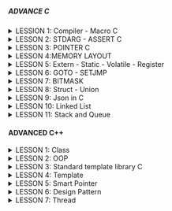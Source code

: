 ##### ADVANCE C

<details>
  <summary>LESSION 1: Compiler - Macro C</summary>

## Compiler
Compiler hay còn gọi là trình biên dịch là công việc dịch chuỗi câu lệnh được viết từ một ngôn ngữ lập trình thành chương trình tương đương dưới dạng ngôn ngữ máy tính, thường là ngôn ngữ ở cấp thấp hơn, ngôn ngữ máy.
Bao gồm các bước:
● Preprocessing: chuyển đổi các file .c .h .cpp .hpp,... thành các file .i .ii. Bước này cơ bản là chèn nội dung của các file được "#include" vào file output, thay thế nội dung đã được khai báo của các macro và xoá các dòng comment có trong chương trình.
    	gcc -E <input.c> -o <output.i>

● Compile: dịch các file .i .ii thành các file ngôn ngữ assembly .s.
	gcc <input.i> -S -o <output.s>

● Assembler: dịch file assembly .s thành mã máy .o. File mã máy bao gồm 2 thành phần chính là địa chỉ thanh ghi và giá trị tại địa chỉ đó. File mã máy có thể ở 2 dạng là mã nhị phân (bin) và mã 16 (hex).
    	gcc -c <input.s> -o <output.o>

● Linker: liên kết các file mã máy .o lại để tạo thành một file có thể xuất được .exe. Những file .exe là những file được nạp cho máy tính để máy tính có thể xử lý.
    	gcc <input1.o> <input2.o>... -o <output.s>

## Macro
  
    - Định nghĩa Macro bằng lệnh chỉ thị #define kèm theo với một tên hoặc một hàm bất kỳ
        VD: #define var 100 
    - Trong quá trình tiền xủ lý(preprocessors), nếu xuất hiện một macro var thì bộ preprocessors sẽ thay thế các macro đó bằng 100
    - Macro có thể chứa hàm số, các tham số ở trong macro có thể là bất kì kiểu dữ liệu nào
    Các loại Macro:
    ● #include: khi preprocessing, editor sẽ chèn nội dung của một file vào chương trình. Macro này giúp chia nhỏ chương trình chính thành những file nhỏ hơn để dễ dàng quản lý
    ● #define: định nghĩa một chuỗi code bằng một chuỗi code khác giúp code được gọn, debug dễ. Khi preprocessing, những chuỗi được #define sẽ được thay thế bằng định nghĩa của chúng
    ● #undef: xoá định nghĩa trước đó của chuỗi
    ● #ifdef, #ifndef: check xem chuỗi đó đã được định nghĩa chưa, nếu có (#ifdef) hoặc không (#ifndef) thì sẽ biên dịch chương trình sau macro cho tới #endif
    ● #if, #elif, #else: nếu điều kiện #if đúng thì sẽ biên dịch chương trình sau đó, nếu sai thì bỏ qua và xét tới các #elif, nếu tất cả sai thì biên dịch chương trình sau #else cho tới khi gặp #endif
  
</details>

<details>
  <summary>LESSON 2: STDARG - ASSERT C</summary>
  
    - Thư viện stdarg được sử dụng làm việc với các input parameter không xác định. VD: printf, scanf.
        Các tham số:
          1. va_list:là một kiểu dữ liệu để đại diện cho danh sách các đối số biến đổi
          2. va_start: Bắt đầu một danh sách đối số biến đổi. Nó cần được gọi trước khi truy cập các đối số biến đổi đầu tiên
          3. va_arg: Truy cập một đối số trong danh sách. Hàm này nhận một đối số của kiểu được xác định bởi tham số thứ
          4. va_end: Kết thúc việc sử dụng danh sách đối số biến đổi. Nó cần được gọi trước khi kết thúc hàm
    - Thư viện assert 
          1. Cung cấp macro assert.
          2. Macro này được sử dụng để kiểm tra một điều kiện.
          3. Nếu điều kiện đúng (true), không có gì xảy ra và chương trình tiếp tục thực thi.
          4. Nếu điều kiện sai (false), chương trình dừng lại và thông báo một thông điệp lỗi.
          5. Dùng trong debug, dùng #define NDEBUG để tắt debug
 </details>  
 
<details>
  <summary>LESSON 3: POINTER C</summary>

    - Mỗi một biến sẽ có một địa chỉ khác nhau
    - Con trỏ là một biến được khai báo dùng để trỏ tới địa chỉ khác, được khai báo: datatype *ptr. VD: int *p
    - Khi khai báo p = &a thì p sẽ trỏ tới và lưu địa chỉ của biến a. Dùng deference(*) để lấy giá trị mà con trỏ trỏ tới
    
    ● Con trỏ hàm:
        Là 1 con trỏ trỏ tới 1 hàm, là 1 biến lưu trữ địa chỉ của hàm, gọi hàm thông qua con trỏ
        Ứng dụng trong những tình huống cần truyền các hàm như tham số cho một hàm khác. VD:
                      #include <stdio.h>
                      
                       int a = 15;
                       int b = 2;

                      int multiply(){
                      return a * b; 
                      }

                      void print(int (*funcptr)())
                      {
                          printf( "The value of the product is: " ,funcptr() );
                      }

                      int main()
                      {
                          print(multiply);
                          return 0;
                      }
               
    ● #Pointer to Constant:
        Con trỏ hằng: là 1 con trỏ không thể thay đổi giá trị tại địa chỉ mà nó trỏ đến,có thể thay đổi địa chỉ con trỏ trỏ tới
            const <kiểu dữ liệu> * < tên con trỏ>

    ● #Constant to Pointer
        Hằng con trỏ: Giống mảng 1 chiều, địa chỉ mà con trỏ trỏ tới không thể thay đổi, giá trị có thể thay đổi được
            <kiểu dữ liệu> * const <tên con trỏ>

    ● #Pointer to Pointer
        Là con trỏ trỏ tới 1 con trỏ khác, sử dụng để lưu địa chỉ của con trỏ

    ● #Null Pointer
        Là một con trỏ không trỏ đến bất kỳ đối tượng hoặc vùng nhớ cụ thể nào,kiểm tra xem một con trỏ đã được khởi tạo và có trỏ đến một vùng nhớ hợp lệ chưa
		    Nên khởi tạo con trỏ là null nếu nó chưa trỏ đến một địa chỉ cụ thể nào

 </details> 


 <details>
   <summary>LESSON 4:MEMORY LAYOUT</summary>
   
      Memory layout gồm 5 phần chính: Text Segment, Initialized Data Segment, Uninitialized Data Segment, Heap và Stack	
      

      ● Text Segment
        Sau khi compile chương trình thì sẽ có những file nhị phân (những file mà được dùng để execute chương trình khi đổ vào RAM), những file nhị phân (.o) này chứa những cái instructions. Và những cái instructions này sẽ stored ở Text Segment of the memory
	Text segment chỉ có thể ở chế độ read
      
      ● Initialized Data
        Initialized Data (Data Segment - Dữ liệu đã được khởi tạo chứa:
		        Biến toàn cục được khởi tạo với giá # 0
		        Biến static được khởi tao với giá trị # 0
		        Có quyền đọc và ghi

      ● Uninitialized Data
        Uninitialized Data(BSS - Dữ liệu Chưa Khởi Tạo) chứa:
            Biến toàn cục khởi tọa với giá trị bằng 0 hoặc không gán giá trị
				    Chứa biến static được gán với giá trị khởi tạo là 0
    				Có quyền đọc, ghi
        
      ● Heap
      Dùng cho bộ nhớ để cấp phát động( trong thời gian chạy chương trình).
      Có thể điều khiển quá trình cấp phát hoặc giải phóng bộ nhớ bằng các câu lệnh như malloc, calloc, relloc. free, delete,...
      Khi dùng xong thì phải free nếu không sẽ bị leak memory
      
        Malloc: Cấp phát bộ nhớ có kích thước nhất định, giá trị trong bộ nhớ là ngẫu nhiên, giá trị rác
	Calloc: Cấp phát 1 mảng n phần tử, mỗi phần tử có kích thước nhất định và khởi tạo tất cả phần tử về 0
	Realloc: Thay đổi kích thước của bộ nhớ đã được cấp phát trước đó

      ● Stack
        Khác với Heap thì Stack là một vùng nhớ được cấp phát tự động
        Chứa các biến cục bộ, tham số truyền vào
	Có quyền đọc,ghi 
        Mỗi khi các function được gọi thì nó sẽ được push vào vùng stack
    	Sau khi ra khỏi hàm sẽ thu hồi vùng nhớ

</details> 
     
<details>
  <summary>LESSON 5: Extern - Static - Volatile - Register</summary>

  ## Extern
      Là tham chiếu của 1 biến, hàm đã được định nghĩa ở file khác, phải là toàn cục

  ## Static
      ● Static với biến cục bộ:
	  Chỉ có giá trị trong hàm nhưng khi ra khỏi hàm không bị mất đi	
      
    
     ● Static với biến toàn cục:
	  Được khai báo ở bên ngoài tất cả các hàm, có thể truy cập từ bất kỳ hàm nào trong file
	  File khác không thể sử dụng biến này để tránh xung đột

  ## Volatile
      Thông báo cho compiler không được tối ưu hóa biến này

			Cho biết cho trình biên dịch rằng nó có thể thay đổi bất kỳ lúc 
   
				volatile int count;

					void ISR() {
					count++;
					}

					int main() {
					while (1) {
					// do something
					}
					return 0;
					}

					Trong ví dụ này, chúng ta khai báo biến "count" là volatile để cho biết rằng nó có thể được thay đổi bởi một ISR
					Nếu không có từ khóa volatile, trình biên dịch có thể tối ưu mã và giả định rằng "count" sẽ không bao giờ thay đổi,
					dẫn đến hành vi không mong muốn
  ## Register
        Là biến yêu cầu lưu nó vào thanh ghi trong PC, giúp tăng tốc độ thực thi chương trình
        ALU (2)  <=> Register (3) ->  <- (1)  Ram
					
	 Khi thêm từ khóa register để khai báo biến, thì tức là ta đã yêu cầu trình biên dịch ưu tiên đặc biệt dành luôn vùng register để chứa biến đó. 
	 Và hiển nhiên khi thực hiện tính toán trên biến đó thì giảm được bước 1 và 3, 
	 Giảm bớt thủ tục thì hiệu năng nó tăng lên
      
</details> 

<details>
	<summary>LESSON 6: GOTO - SETJMP </summary>
	
		*Goto* là một từ khóa trong ngôn ngữ lập trình C cho phép người dùng nhảy đến một label đã được đặt trước đó trong cùng một. Không được khuyến khích dùng vì nó làm cho chương trình trở nên khó đọc và bảo 			trì. >- Ví dụ về từ khóa *go to*
                        #include <stdio.h>
                        void delay(double second)
                        {
                            double start = 0;
                            while (start < second * 6000000)
                            {
                                start++;
                            }
                        }
                        // Khai báo các trạng thái đèn giao thông
                        typedef enum //1 thời điểm chỉ có 1 đèn để 
                        {
                            RED,
                            YELLOW,
                            GREEN
                        } TrafficLightState;
                        int main() {
                            // Ban đầu, đèn giao thông ở trạng thái đỏ
                            TrafficLightState state = RED;
                        
                            // Vòng lặp vô hạn để mô phỏng đèn giao thông
                            while (1) {
                                switch (state) {
                                    case RED:
                                        printf("RED Light\n");
                                        delay(50);  // Giữ trạng thái đèn đỏ trong x giây
                                        
                                        // Chuyển đến trạng thái đèn xanh
                                        state = GREEN;
                                        goto skip_sleep;  // Nhảy qua sleep() khi chuyển trạng thái
                                    case YELLOW:
                                        printf("YELLOW Light\n");
                                        delay(20);  // Giữ trạng thái đèn vàng trong y giây
                                        
                                        // Chuyển đến trạng thái đèn đỏ
                                        state = RED;
                                        goto skip_sleep;  // Nhảy qua sleep() khi chuyển trạng thái
                                    case GREEN:
                                        printf("GREEN Light\n");
                                        delay(100);  // Giữ trạng thái đèn xanh trong z giây
                                        
                                        // Chuyển đến trạng thái đèn vàng
                                        state = YELLOW;
                                        goto skip_sleep;  // Nhảy qua sleep() khi chuyển trạng thái
                                }
                                // Nhãn để nhảy qua sleep() khi chuyển trạng thái
                                skip_sleep:;
                            }
                            return 0;
                        }
Trong ví dụ trên trạng thái đèn đỏ đầu tiên, khi chờ khoảng 50s thì trạng thái đèn xanh, nó sẽ thoát ra khỏi switch và bắt đầu switch case khác vì nó đã dùng label skip_Spleep (cái này được đặt ngoài hàm nên nôn na sẽ thoát khỏi hàm, lần lượt chuyển sang đèn khác thứ tự là ĐỎ - XANH - VÀNG Setjmp.h là một thư viện trong ngôn ngữ lập trình C cung cấp 2 hàm là setjmp và longjmp dùng để xử lí ngoại lệ trong( nó không tiêu biểu để xử lí ngoại lệ trong ngôn ngữ này)

		Ví dụ về Setjmp.h
                   #include <stdio.h>
                   #include <setjmp.h>
                   
                   jmp_buf buf;
                   int exception_code;
                   
                   #define TRY if ((exception_code = setjmp(buf)) == 0) 
                   #define CATCH(x) else if (exception_code == (x)) 
                   #define THROW(x) longjmp(buf, (x))
                   
                   
                   double divide(int a, int b) {
                       if (b == 0) {
                           THROW(1); // Mã lỗi 1 cho lỗi chia cho 0
                       }
                       return (double)a / b;
                   }
                   
                   int main() {
                       int a = 10;
                       int b = 0;
                       double result = 0.0;
                   
                       TRY {
                           result = divide(a, b);
                           printf("Result: %f\n", result);
                       } CATCH(1) {
                           printf("Error: Divide by 0!\n");
                       }
                   
                   
                       // Các xử lý khác của chương trình
                       return 0;
                   }
</details> 


<details>
	<summary>LESSON 7: BITMASK </summary>
	
 
 		Được sử dụng để tối ưu hóa bộ nhớ

      ● NOT biswise (~): Khi thực hiện phép toán này thì kết quả của nó là đão của nó. Ví dụ: 1 not bitwise được kết quả là 0
      ● AND biswise (&): Kết quả là 1 nếu 2 bit đều là 1, còn lại là 0.
		    Có 1 phép toán hay. Ví dụ nếu ta muốn coi 1 số là chẵn lẽ thì mình có thể dùng %2 nhưng ngoài ra mình cũng có thể sử dụng bitwise AND(&). Mình chỉ cần & số đó với 1(&1).
		    Nếu kết quả là 1 thì số đó là số lẻ, còn kết quả là 0 thì số đó là số chẵn
		    Giải thích: tại vì số lẻ là số có bit bên trái ngoài cùng là 1, còn số chẵn thì là số 0. Khi &1 thì tất cả 7 bit trong đều về 0, còn trạng thái của bit cuối &1 thôi. Nên nếu 1&1 sẽ ra 1=>số chẵn, 		                ngược lại số lẻ.
      ● OR biswise (|): 0 OR 0 là 0, còn lại là 1.
      ● XOR bitwise (^): giống nhau thì bằng 0, khác nhau = 1.
      ● Shift Left và Shif Right bitwise: << (dịch trái) , >> (dịch phải).
					 Thường ta sẽ bù bit 0 nhưng khi dịch phải có 1 lưu ý đó là: phải chú ý đến bit cao nhất(bit dấu).
					 Bit dấu: nếu bit max là 1 thì đó là số âm nên khi dịch phải mình bù vào số 1.
					 Còn nếu là số dương (bit dấu = 0) thì khi dịch phải truyền vào số 0.
					      

</details> 

<details>	
	<summary>LESSON 8: Struct - Union </summary>
	
   ## Struct
   	Là kiểu dữ kiệu tự tạo do người dùng tự định nghĩa, kích thước là tổng byte của các kiểu DL
    	Struct Alignment là cách sắp xếp và truy cập dữ liệu trong bộ nhớ, căn chỉnh theo phần tử có kích thước lớn nhất
     	khi tạo một struct sẽ dẫn đến việc sẽ cần phải chèn một số vùng nhớ trống giữa các member để đảm bảo rằng mỗi phần tử được đặt tại địa chỉ phù hợp với kích thước,việc chèn thêm các vùng nhớ trống này được gọi là 	padding
      	VD: 
             struct{struct example_struct
		{
		  uint8_t  member1;
		  uint32_t member2;
		} ExampleStruct_t;
		
		int main(void) 
		{
		  printf("Size of example struct: %lu bytes\n", sizeof(ExampleStruct_t));
		  
		  return 0;
		}

    	Theo lý thuyết thì size của một biến thuộc kiểu struct trên phải bằng tổng của các member của nó, tức là 4 + 1 = 5 bytes. Nhưng khi chạy thử chương trình, kích thước của struct là 8 bytes
     	Khi tạo một struct sẽ dẫn đến việc sẽ cần phải chèn một số vùng nhớ trống giữa các member để đảm bảo việc dữ liệu trong struct được natually aligned. Việc chèn thêm các vùng nhớ trống này được gọi là padding

  ## Union
  	Là kiểu dữ liệu tự tạo do người dùng tự định nghĩa, dùng chung vùng nhớ có kích thước với thành phần lớn nhất
	kích thước của union sẽ được căn chỉnh theo phần tử có kích thước lớn nhất
      
 ## Dùng kết hợp Union && Struct
 	● Dùng để chia nhỏ dữ liệu ra để dễ xử lý hơn
  		typedef union
		      {
		          struct 
		          {
		              uint8_t ID[2];
		              uint8_t data[4];
		              uint8_t PRB[2];     //  Struct data này có chiều dài là 8 byte
		          }data;
		          uint8_t frame[8];       // biến này chiếm 1 byte
		      } DT_frame;                 => Union này lấy 8 byte cùng nhớ
	 	 
   	
</details>


<details>
	<summary>LESSON 9: Json in C </summary>
 ● JSON được thiết kế để dễ đọc và dễ viết cho con người, cũng như dễ dàng để phân tích và tạo ra cho máy tính. Nó sử dụng một cú pháp nhẹ dựa trên cặp key - value, tương tự như các đối tượng và mảng 	trong javascript. Mỗi đối tượng JSON bao gồm một 		  tập hợp các cặp "key" và "value", trong khi mỗi mảng JSON là một tập hợp các giá trị.
 ● Định dạng: luôn bắt đầu bằng dấu "........." Một object luôn nằm trong dấu {........} "<key (luôn là kiểu String)>" : " value "
			VD:
		              char *json = "
		              {
		                "name" : "Nguyen",
		                "age" : 23,
		                "City" : "BinnDinh",
		                "Job"  : "Embedded"
		                "SLR"  : [20, 30, 50]
		              } "
			
		● Các kiểu của JSON typedef enum { JS_NULL, JS_Boolean, JS_Number, JS_String, JS_Array, JS_Ọpect } JS_type;
</details>

<details>
	<summary>LESSON 10: Linked List </summary>
	
		Việc xóa hay chèn phần tử vào vị trí bất kỳ rất phức tạp khi chúng ta phải, giả sử muốn xóa 1 phần tử bất kỳ 
		Cho giá trị đó là null xong sẽ tăng giá trị hiện tại lên, giá trị phần tử cuối cùng reallocate để chuỗi còn (n-1) phần tử
		Nếu như mảng có 1000, 10000 100000 phần tử khi muốn xóa ở vị trí bất kỳ phải dịch chuyển 999,9999,99999 vòng lặp
		Cho nên Linked List đã ra đời để giải quyết vấn đề đó
	
● Linked List là một cấu trúc dữ liệu trong lập trình máy tính dùng để tổ chức và lưu trữ dữ liệu. Một linked list bao gồm một chuỗi các nút (node), mỗi nút chứa một giá trị dữ liệu hoặc một con trỏ(pointer) tới nút tiếp theo trong chuỗi. Node cuối thì con trỏ NULL
 
	  Muốn thêm một node vào cuối một mảng thì mình tạo ra một note trước, giá trị của con trỏ là null, sau đó mình lưu địa chỉ của nó vào pointer của note trước nó

   	  Ví dụ: thêm node vào vị trí thứ 2 của mảng: ta chỉ cần thay đổi pointer của nút cần thêm vào là dịa chỉ của phần từ tiếp theo , và thay đổi pointer của nút trước đó thành địa chỉ của nút mình muốn thêm vào

      	  Muốn xóa một phần tử tại vị trí bất kì ta chỉ cần gì note của phần tử đó vào node của phần tử đứng trước đó (tương đương với ghi địa chỉ của phần tử tiếp theo vào vị trí của phần tử đứng trước đó vì note của phần tử đó lưu địa chỉ của phần tử đứng sau)
 	
</details>

<details>
	<summary>LESSON 11: Stack and Queue </summary>

## Stack
 	● Là một cấu trúc dữ liệu được xếp theo nguyên tắc LIFO (Last in Firt out), nghĩa là phần từ đầu tiên được đưa vào thì sẽ được lấy ra sau cùng và phần tử được đưa vào cuối cùng sẽ được lấy ra đầu tiên
  	● Thao tác trên Stack: - Push - Pop - Top
   		PUSH : Đưa phần tử vào
		POP : Lấy phần tử trên cùng ra
		TOP : Lấy giá trị trên cùng

  		VD:
                          typedef struct Stack {      // Khởi tạo struct chứa các kiểu dữ liệu của stack
                              int* items;
                              int size;
                              int top;
                          } Stack;
                          
                          void initialize( Stack *stack, int size) {                // khởi tạo stack và size của nó
                              stack->items = (int*) malloc(sizeof(int) * size);     // cấp phát ô nhớ cho mảng stack có size ổ nhớ của phân từ và mỗi ô nhớ của phần tử đó kích thước kiểu int
                                                                                      // Vd size = 5 thì mảng stack đó có 5 phần tử và mỗi phần tử có kích thước 4byte kiểu int. size của mảng sẽ là 20 byte
                                                                                      // kích thước mảng= kích thước của mỗi phần tử X số lượng phần tử    
                              stack->size = size;  
                              stack->top = -1;
                          }
                          
                          int is_empty( Stack stack) {
                              return stack.top == -1;
                          }
                          
                          int is_full( Stack stack) {
                              return stack.top == stack.size - 1;          // Kiểm tra vị trí hiện tại có bằng với size đó ko. VD: stach.top = 4, stack.size-1 = 5 - 1 2 cái bằng nhau thì trả về 1.
                          }
                          
                          void push( Stack *stack, int value) {
                              if (!is_full(*stack)) {                      // kiểm tra xem stack đó đã max phần tử hay chưa
                                  stack->items[++stack->top] = value;
                              } else {
                                  printf("Stack overflow\n");
                              }
                          }
                          
                          int pop( Stack *stack) {
                              if (!is_empty(*stack)) {
                                  return stack->items[stack->top--];       // trả về giá trị item và top - 1 VD: top = 3,   stack->top-- = 3-1 = 2,  return imtems[2].
                              } else {
                                  printf("Stack underflow\n");
                                  return -1;
                              }
                          }
                          
                          int top( Stack stack) {
                              if (!is_empty(stack)) {
                                  return stack.items[stack.top];
                              } else {
                                  printf("Stack is empty\n");
                                  return -1;
                              }
                          }
                          
                          int main() {
                              Stack stack1;
                              initialize(&stack1, 5);
                          
                          
                              push(&stack1, 10);
                              push(&stack1, 20);
                              push(&stack1, 30);
                              push(&stack1, 40);
                              push(&stack1, 50);
                              push(&stack1, 60);
                          
                              printf("Top element: %d\n", top(stack1));
                          
                              printf("Pop element: %d\n", pop(&stack1));
                              printf("Pop element: %d\n", pop(&stack1));
                          
                              printf("Top element: %d\n", top(stack1));
                          
                              return 0;
                          }

## Queue
	● Một cấu trúc dữ liệu được xếp theo nguyên tắc FIFO (Fast in Firt out), nghĩa là phần từ đầu tiên được thêm vào sẽ được lấy ra đầu tiên.
 	● "enqueue” (thêm phần tử vào cuối hàng đợi) ( nếu đã full mà enqueue nữa thì sẽ bị Stack overflow )
  	● “dequeue” (lấy phần tử từ đầu hàng đợi). ( nếu ko có phần tử nào trong mảng đó thì khi dequeue thì sẽ báo lỗi )
   	● “front” để lấy giá trị của phần tử đứng đầu hàng đợi.
    
    		VD:

                          typedef struct Queue {
                              int* items;
                              int size;
                              int front, rear;
                          } Queue;
                          
                          void initialize(Queue *queue, int size) 
                          {
                              queue->items = (int*) malloc(sizeof(int)* size);    // cấp phát ô nhớ cho mảng queue có size ổ nhớ của phân từ và mỗi ô nhớ của phần tử đó kích thước kiểu int
                                                                                      // Vd size = 5 thì mảng queue đó có 5 phần tử và mỗi phần tử có kích thước 4byte kiểu int. size của mảng sẽ là 20 byte
                                                                                      // kích thước mảng= kích thước của mỗi phần tử X số lượng phần tử 
                              queue->front = -1;                                  // khởi tạo phần từ
                              queue->rear = -1;                                   // khởi tạo phần từ
                              queue->size = size;                                 // khởi tạo kích thước
                          }
                          
                          int is_empty(Queue queue) {
                              return queue.front == -1;
                          }
                          
                          int is_full(Queue queue) {
                              return (queue.rear + 1) % queue.size == queue.front;           // (4 + 1) % 5 = 0 => đủ bộ nhớ
                          }
                          
                          void enqueue(Queue *queue, int value) {                            // Thêm phần tử vào
                              if (!is_full(*queue)) {                                        // kiểm tra có bị full hay ko
                                  if (is_empty(*queue)) {                                    // kiểm tra có bị rỗng hay ko
                                      queue->front = queue->rear = 0;                            // nếu rỗng thì gán front và rear = 0 để chỉ tới ô thứ tự đầu tiên trong mảng
                                  } else {
                                      queue->rear = (queue->rear + 1) % queue->size;             // nếu không rỗng thì gán vào rear để chỉ tới ô thứ tự rear trong mảng. VD: (0 + 1) % 5 = 0.1 dư 1 => rear = 1
                                  }                                                                                                                                          (1 + 1) % 5 = 0.2 dư 2 => rear = 2
                                  queue->items[queue->rear] = value;                         // gán giá trị vào ô thứ tự rear đó. VD: rear =0 thì items[0] = 4.
                              } else {                                                                                                            items[1] = 5.
                                  printf("Queue overflow\n");
                              }
                          }
                          
                          int dequeue(Queue *queue) {
                              if (!is_empty(*queue)) {
                                  int dequeued_value = queue->items[queue->front];
                                  if (queue->front == queue->rear) {
                                      queue->front = queue->rear = -1;
                                  } else {
                                      queue->front = (queue->front + 1) % queue->size;
                                  }
                                  return dequeued_value;
                              } else {
                                  printf("Queue underflow\n");
                                  return -1;
                              }
                          }
                          
                          int front(Queue queue) {
                              if (!is_empty(queue)) {
                                  return queue.items[queue.front];
                              } else {
                                  printf("Queue is empty\n");
                                  return -1;
                              }
                          }
                          
                          int main() {
                              Queue queue;
                              initialize(&queue, 3);
                          
                              enqueue(&queue, 10);
                              enqueue(&queue, 20);
                              enqueue(&queue, 30);}
	 
</details>


#### ADVANCED C++     
 <details>  
	<summary>LESSON 1: Class </summary>

 # Class

 		● Class là 1 lớp hoặc là một cấu trúc dữ liệu tự định nghĩa có thể chứa dữ liệu và các hàm thành viên liên quan.
   		● Các phạm vi truy cập: public, protected, private.
     		● Có các: thuộc tính (property), method, phương thức khởi tạo (constructor), hàm hủy (destructor).
       		● Constructor là một method sẽ được tự động gọi khi khởi tạo object,Constructor sẽ có tên trùng với tên của class.
	 	● Destructor là một method sẽ được tự động gọi khi object được giải phóng (ở trong phân vùng stack).
   		● Khi obj được khởi tạo, constructor sẽ được gọi, hiển thị "Constructor called".
     		● Khi chương trình kết thúc hoặc obj ra khỏi phạm vi, destructor sẽ tự động được gọi, hiển thị "Destructor called".
	 
       	Static trong class:
		Nếu như một property được khai báo với từ khóa static thì các object trong class sẽ dùng chung địa chỉ với property này
  
	Static sử dụng trong class: 
 		Là biến dùng chung, một property trong class được khai báo với từ khóa static, thì tất cả các object sẽ dùng chung địa chỉ của property này.
		Khi một method trong class được khai báo với từ khóa static: Method này độc lập với bất kỳ đối tượng nào của lớp. Method này có thể được gọi ngay cả khi không có đối tượng nào của class tồn tại. Method này có thể được truy cập bằng cách sử dụng tên 
                class thông qua toán tử :: . Method này có thể truy cập các static property và các static method bên trong hoặc bên ngoài class. Method có phạm vi bên trong class và không thể truy cập con trỏ đối tượng hiện tại.
 </details>

<details>
	<summary>LESSON 2: OOP </summary>

 ## Encapsulation
 	Encapsulation (tính đóng gói), các property sẽ bị ẩn đi bằng cách khai báo nó ở phân vùng private, không thể truy cập trực tiếp với các property này
	Để truy cập được vào các property này thì phải thông qua các method như getter hoặc setter ở phân vùng public
		class Student
               {
                   private:
                       string Name;
                       double GPA;
                       int StudentID;
                   public:
                   Student(string name);
               
                   string getName()
                   {
                       return Name;
                   }
               
                   void setGPA(double gpa)
                   {
                       GPA = gpa;
                   }
                   double getGPA()
                   {
                       return GPA;
                   }
               
                   int getID()
                   {
                       return StudentID;
                   }               
               };

## Inheritance
	Tính kế thừa, class con sẽ được kế thừa các property và method của class cha, dùng toán tử : và có tính tái sử dụng
 	Có 3 kiểu kế thừa ( private, protected, public)
  		class Person
            {
            protected:
              string Name;
              int Age;
              string Home_Address;
            
            public:
              string getName()
              {
                return Name;
              }
              void setName(string name)
              {
                Name = name;
              }
            
              int getAge()
              {
                return Age;
              }
              void setAge(int age)
              {
                Age = age;
              }
            
              string getAddress()
              {
                return Home_Address;
              }
              void setAddress(string address)
              {
                Home_Address = address;
              }
            
              void displayInfo()
              {
                cout << "Name: " << Name << endl;
                cout << "Age: " << Age << endl;
                cout << "Address: " << Home_Address << endl;
              }};
            
            class Student : public Person
            {
            private:
              string School_Name;
              double GPA;
              int StudentID;
            
            public:
              Student()
              {
                static int id = 1000;
                StudentID = id;
                id++;
              }
            
              string getSchoolName()
              {
                return School_Name;
              }
              void setSchoolName(string school_name)
              {
                School_Name = school_name;
              }
            
              double getGPA()
              {
                return GPA;
              }
              void setGPA(double gpa)
              {
                GPA = gpa;
              }
            
              int getID()
              {
                return StudentID;
              }
            
              void displayInfo() // overriding
              {
                cout << "Name: " << Name << endl;
                cout << "Age: " << Age << endl;
                cout << "Address: " << Home_Address << endl;
                cout << "School name: " << School_Name << endl;
                cout << "GPA: " << GPA << endl;
              }
            };

## Polymorphism
	Tính đa hình có 2 loại là Đa hình tĩnh(Compiler): function overloading và operator overloading và Đa hình động(runtime) : function overriding 
 	● Đa hình tĩnh
  		Đa hình tĩnh không thực hiện được tính đa hình thông qua kế thừa,một hàm có thể có nhiều định nghĩa với cùng tên, nhưng có khác biệt về số lượng hoặc kiểu tham số. Trình biên dịch sẽ chọn đúng hàm dựa 		trên cách bạn gọi hàm đó 
			`			void display(int a) {
							cout << "Integer: " << a << endl;
						}

						void display(double b) {
							cout << "Double: " << b << endl;
						}

						void display(int a, int b) {
							cout << "Sum: " << a + b << endl;
						}

						int main() {
							display(5);        // Gọi hàm display(int)
							display(3.14);     // Gọi hàm display(double)
							display(3, 7);     // Gọi hàm display(int, int)
	● Đa hình động:
 		Thực hiện đa hình thông qua kế thừa (overriding, ví dụ: có 1 class con kế thừa từ class cha, class cha có 1 hàm sum rồi, class con cũng có thể định nghĩa lại 1 hàm sum khác 1 lần nữa) => Tính đa hình chủ 		yếu dùng cho các method, tính kế thừa dùng cho các class
   		Khi các lớp con kế thừa lại từ lớp cha, các phương thức lớp con trùng tên với các phương thức lớp cha
     		Từ khóa virtual là từ khóa giúp cho lớp con ghi đề được lên lớp cha khi kế thừa
       		VD:
		   class Person
		   {
		   protected:
		     string Name;
		     int Age;
		     string Home_Address;
		   
		   public:
		     virtual string test()
		     {
		       return "Hello person";
		     }
		   
		     void displayInfo()
		     {
		       cout << test() << endl;
		     }  
		   };
		   
		   class Student : public Person
		   {
		   private:
		     string School_Name;
		     double GPA;
		     int StudentID;
		   
		   public:
		     string test()
		     {
		       return "Hello student";
		     }
		   };
     
## Abstract
	Abstract (tính trừ tượng) là việc ẩn đi các chi tiết cụ thể của một đối tượng và chỉ hiển thị những gì cần thiết để sử dụng đối tượng đó
        VD:

       {
          private:
              double a;
              double b;
              double c;
              double x1;
              double x2;
              double delta;
              void tinhNghiem()    // ẩn đi hàm tính ko cho người dùng thấy
              {
                  delta = b*b - 4*a*c;
                  if (delta < 0)
                  {
                      delta = -1;
                  }
                  else if (delta == 0)
                  {
                      x1 = x2 = -b/ (2*a);
                  }
                  else if (delta > 0)
                  {
                      x1 = (-b + sqrt(delta))/(2*a);
                      x2 = (-b - sqrt(delta))/(2*a);
                  }
              }
              
          public:
      
              void enterNumber(double num_a, double num_b, double num_c);
              void printResult();
      
      };
      
      void GiaiPhuongTrinh::enterNumber(double num_a, double num_b, double num_c)
      {
          a = num_a;
          b = num_b;
          c = num_c;
      }
      
      void GiaiPhuongTrinh::printResult()
      {
          tinhNghiem();
          if (delta == -1)
          {
              cout << "PT vo nghiem" << endl;
          }
          else if (delta == 0)
          {
              cout << "PT co nghiem chung: " << x1 << endl;
          }
          else if (delta > 0)
          {
              cout << "PT co 2 nghiem: \n";
              cout << "x1: " << x1 << endl;
              cout << "x2: " << x2 << endl;
          }
          
          
      }
      
      
      int main()
      {
        GiaiPhuongTrinh phuongtrinh1;
        phuongtrinh1.enterNumber(1,5,4);
        phuongtrinh1.printResult();
      
        return 0;
      }

</details>
    
<details>  
	<summary>LESSON 3: Standard template library C </summary>     
 	 STL - Standard Template Library là một thư viện trong ngôn ngữ lập trình C++ cung cấp một số tập hợp các template classes và function để thực hiện các cấu trúc dữ liệu và một số thuật toán phổ biến. Một 		 số thành phần chính của STL:
		Container
		Iterator
		Algorithms
		Funtors
		Container là một cấu trúc dữ liệu chứa nhiều phần tử theo một cách cụ thể . Một số container tiêu biểu:
		
		Vector
		Map
		List
		Array
		Vector là một trong những container quan trọng nhất của C++. Nó cấp một mảng động với khả năng thay đổi kích thước một cách linh hoạt.	
## Iterator: 
	Trong C++, iterator là một khái niệm giúp truy cập các phần tử của một container,
	Một cách tuần tự mà không cần phải biết cấu trúc nội bộ của container. Nó đóng vai trò như một con trỏ, nhưng mạnh mẽ và an toàn hơn.
	Iterator giúp dễ dàng duyệt qua và thao tác với các phần tử trong container một cách linh hoạt bằng cách dùng các method như begin(), end() và các phép toán tử để duyệt qua
 </details>

 <details>   
	<summary>LESSON 4: Template </summary>
		Có 2 loại template là template function và template class, được sử dụng khi chúng ta có nhiều function, class giống nhau nhưng khác kiểu dữ liệu, tính đa hình theo kiểu compiler
		template <typename T>
			T myFunction(T a, T b) {
				return a + b;
			}
			int result1 = myFunction(5, 10);       // Tự động suy luận T là int
			double result2 = myFunction(3.14, 2.71);  // Tự động suy luận T là double
 </details> 

 <details>
       <summary>LESSON 5: Smart Pointer </summary>
       		Là một cơ chế quản lý bộ nhớ tự động, Tự động giải phóng tài nguyên khi không còn sử dụng
		Sử dụng đặc tính destructor trong class để tự động giải phóng khi không xài nữa
	 
		Có 3 loại: unique pointer, shared pointer, weak pointer
		● unique pointer: 
			1 con trỏ chỉ đc trỏ tới 1 đối tượng. VD: 
							unique_ptr<int> p1(new int(100));
							unique_ptr<int> p2 = p1  Sai

			Khi có 2 unique_ptr quản lý 1 tài nguyên thì sẽ vi phạm nguyên tắc. Để chuyển tài nguyên của 1 unique_ptr này sang unique_ ptr khác ta dùng lệnh move()

   		● shared pointer: 
     			có thể chia sẻ tính sở hữu, có thể có nhiều shared ptr trở tới 1 đối tượng tại cùng 1 thời điểm
			khi mà tất cả các shared ptr bị giải phóng thì đối tượng đó mới đc giải phóng
				       #include<iostream>
			               #include<memory>			               
			               using namespace std;
			               
			               class Tinhdientich
			               {
			               private:
			                   int chieudai;
			                   int chieurong;
			               
			               public:
			                   Tinhdientich(int num_cd, int num_cr)
			                   {
			                       chieudai = num_cd;
			                       chieurong = num_cr;
			                       cout << "constuct is call" << endl;
			                   }
			                   void dientich()
			                   {
			                       cout << "Dien tich: " << chieudai * chieurong << endl;
			                   }	        
			                   ~Tinhdientich()
			                   {
			                       cout << " Destructer " << endl;
			                   };
			               };
			               
			               int main()
			               {
			                   shared_ptr <Tinhdientich> ptr1(new Tinhdientich(20,10));
			               
			                   (*ptr1).dientich();
			               
			                   cout << ptr1.use_count();
			               
			                   return 0;
			               }
		  ● weak ptr: Chỉ có quyền đọc đối tượng mà được shared ptr trỏ tới , k có quyền truy cập

   ## Lambda: 
	Cho phép  định nghĩa các hàm mà không cần đặt tên.linh hoạt, 
				 có thể được định nghĩa trực tiếp tại nơi sử dụng, thường được dùng trong các ngữ cảnh yêu cầu một hàm ngắn gọn và cục bộ
				 [capture](parameters) -> return_type {
						// function body
					};
					[capture]: Là cách để  bắt biến từ phạm vi bên ngoài lambda, cho phép  sử dụng những biến này bên trong lambda
							[&]: Bắt tất cả biến từ phạm vi ngoài theo kiểu tham chiếu.
							[=]: Bắt tất cả biến từ phạm vi ngoài theo kiểu giá trị.
							[this]: Bắt con trỏ this từ đối tượng hiện tại (thường trong class)

		

</details>

<details>
	<summary>LESSON 6: Design Pattern </summary>
	
# Có 4 loại phổ biến là : singleton, obsever, factory và 

● Singleton: Một lớp chỉ có 1 đối tượng duy nhất
			VD: truy cập tới vùng địa chỉ của GPIO thì địa chỉ của GPIO là cố định
			Nếu  khởi tạo nhiều đối tượng để truy cập GPIO, mỗi đối tượng sẽ chiếm một vùng nhớ khác nhau nhưng đều trỏ tới cùng địa chỉ GPIO, gây lãng phí bộ 
			singleton khởi tạo 1 lần, những thằng khác chỉ là con trỏ trỏ tới địa chỉ của object, giúp tối ưu bộ nhớ, tránh khởi tạo nhiều object
   			VD:
				#include <iostream>
 
				class Singleton {
				public:
				    // Static method to access the singleton instance
				    static Singleton& getInstance()
				    {
				        // If the instance doesn't exist, create it
				        if (!instance) {
				            instance = new Singleton();
				        }
				        return *instance;
				    }
				 
				    // Public method to perform some operation
				    void someOperation()
				    {
				        std::cout
				            << "Singleton is performing some operation."
				            << std::endl;
				    }
				 
				    // Delete the copy constructor and assignment operator
				    Singleton(const Singleton&) = delete;
				    Singleton& operator=(const Singleton&) = delete;
				 
				private:
				    // Private constructor to prevent external instantiation
				    Singleton()
				    {
				        std::cout << "Singleton instance created."
				                  << std::endl;
				    }
				 
				    // Private destructor to prevent external deletion
				    ~Singleton()
				    {
				        std::cout << "Singleton instance destroyed."
				                  << std::endl;
				    }
				 
				    // Private static instance variable
				    static Singleton* instance;
				};
				 
				// Initialize the static instance variable to nullptr
				Singleton* Singleton::instance = nullptr;
				 
				int main()
				{
				    // Access the Singleton instance
				    Singleton& singleton = Singleton::getInstance();
				 
				    // Use the Singleton instance
				    singleton.someOperation();
				 
				    // Attempting to create another instance will not work
				    // Singleton anotherInstance; // This line would not
				    // compile
				 
				    return 0;
				}

    		Giải thích:
      			- Lớp Singleton có một constructor và destructor được khai báo là private, nghĩa là chúng chỉ có thể được truy cập từ bên trong lớp. Điều này ngăn không cho bất kỳ đối tượng nào bên ngoài lớp có thể tạo hoặc hủy một instance của lớp này
	 		- Get instance là một phương thức static giúp truy cập đến instance duy nhất của lớp Singleton, instance của Singleton chỉ được tạo ra lần đầu tiên khi getInstance được gọi. Các lần gọi tiếp theo sẽ trả về instance đã được tạo trước đó
    			- Xóa bỏ copy constructor và toán tử gán (operator=) để ngăn chặn việc sao chép đối tượng Singleton. Điều này đảm bảo rằng không có bất kỳ instance nào khác của Singleton được tạo ra thông qua việc sao chép
       			- Trong hàm main, có thể truy cập và sử dụng instance của Singleton thông qua getInstance. Nếu cố gắng tạo một instance mới bằng constructor thông thường, trình biên dịch sẽ báo lỗi vì constructor là private
    
● Obsever: 1 object thay đổi sẽ thông báo cho các đối tượng
			VD: Com VĐK đọc giá trị cảm biến nhiệt độ. Vd: cảm biến nhiệt độ thực hiện việc bật quạt, bật máy lạnh, hiển thị lên LCD => làm nhiều việc cùng lúc với dữ liệu đó 
			Ví dụ khi cảm biến phát hiện nhiệt độ cao, nó có thể kích hoạt cả việc ghi log và cảnh báo mà không cần làm thêm bước lập trình cho từng hành động
   			VD:
	      			#include <iostream>
				#include <vector>
				
				// Observer interface
				class Observer {
				public:
				    virtual void update(float temperature, float humidity, float pressure) = 0;
				};
				
				// Subject (WeatherStation) class
				class WeatherStation {
				private:
				    float temperature;
				    float humidity;
				    float pressure;
				    std::vector<Observer*> observers;
				
				public:
				    void registerObserver(Observer* observer) {
				        observers.push_back(observer);
				    }
				
				    void removeObserver(Observer* observer) {
				        // You can implement the removal logic if needed.
				    }
				
				    void notifyObservers() {
				        for (Observer* observer : observers) {
				            observer->update(temperature, humidity, pressure);
				        }
				    }
				
				    void setMeasurements(float temp, float hum, float press) {
				        temperature = temp;
				        humidity = hum;
				        pressure = press;
				        notifyObservers();
				    }
				};
				
				// Concrete Observer
				class Display : public Observer {
				public:
				    void update(float temperature, float humidity, float pressure) {
				        std::cout << "Display: Temperature = " << temperature
				                  << "°C, Humidity = " << humidity
				                  << "%, Pressure = " << pressure << " hPa"
				                  << std::endl;
				    }
				};
				
				int main() {
				    WeatherStation weatherStation;
				
				    // Create displays
				    Display display1;
				    Display display2;
				
				    // Register displays as observers
				    weatherStation.registerObserver(&display1);
				    weatherStation.registerObserver(&display2);
				
				    // Simulate weather data updates
				    weatherStation.setMeasurements(25.5, 60, 1013.2);
				    weatherStation.setMeasurements(24.8, 58, 1014.5);
				
				    return 0;
				}
    		Giải thích: 
      			- Định nghĩa 1 giao diện Observer (hay interface Observer) với 1 phương thức update, bất kỳ lớp nào muốn nhận thông tin đều phải triển khai phương thức update này để hiển thị dữ liệu thời tiết mới nhất khi có cập nhật
	 		- WeatherStation là lớp đóng vai trò là chủ thể (Subject). Lớp này lưu trữ các dữ liệu thời tiết như nhiệt độ, độ ẩm, và áp suất
    			- Nó có các phương thức sau:
				registerObserver: Đăng ký 1 observer mới vào danh sách.
				removeObserver: Xóa 1 observer khỏi danh sách.
				notifyObservers: Gửi thông báo đến tất cả các observer đã đăng ký bằng cách gọi phương thức update của họ.
				setMeasurements: Cập nhật dữ liệu thời tiết mới và kích hoạt thông báo đến các observer
    			- Display là 1 lớp cụ thể (concrete observer) triển khai giao diện Observer. Lớp này thực hiện phương thức update để nhận và hiển thị dữ liệu thời tiết mới, khi WeatherStation gọi update trên một instance của Display, nó sẽ hiển thị thông 
                          tin như nhiệt độ, độ ẩm, và áp suất mới nhất
			- Trong main, tạo 1 instance của WeatherStation và 2 instance của Display, đóng vai trò là các observer, các Display này với WeatherStation để nhận thông báo về dữ liệu thời tiết, Khi dữ liệu thời tiết được cập nhật trong WeatherStation, các 			  Display được thông báo và hiển thị thông tin mới
   
● Factory: Khởi tạo 1 object mà lớp con sẽ quyết định loại đối tượng nào
			VD: Có rất nhiều loại cảm biến, việc mỗi lần khai báo object cho từng loại cảm biến rất khó để quản lý, chỉ cần khởi tạo object sensor
   			VD:
      				#include <bits/stdc++.h>;
				class Shape {
				public:
				    virtual void draw() = 0;
				    virtual ~Shape() {
				    } // Virtual destructor for polymorphism
				};
				// Concrete product class - Circle
				class Circle : public Shape {
				public:
				    void draw() override
				    {
				        std::cout<<"Drawing a Circle"<<std::endl;
				    }
				};
				
				// Concrete product class - Square
				class Square : public Shape {
				public:
				    void draw() override
				    {
				        std::cout<<"Drawing a Square"<<std::endl;
				    }
				};
				// Abstract creator class
				class ShapeFactory {
				public:
				    virtual Shape* createShape() = 0;
				    virtual ~ShapeFactory() {
				    } // Virtual destructor for polymorphism
				};
				// Concrete creator class - CircleFactory
				class CircleFactory : public ShapeFactory {
				public:
				    Shape* createShape() override { return new Circle(); }
				};
				
				// Concrete creator class - SquareFactory
				class SquareFactory : public ShapeFactory {
				public:
				    Shape* createShape() override { return new Square(); }
				};
				int main()
				{
				    ShapeFactory* circleFactory = new CircleFactory();
				    ShapeFactory* squareFactory = new SquareFactory();
				
				    Shape* circle = circleFactory->createShape();
				    Shape* square = squareFactory->createShape();
				
				    circle->draw(); // Output: Drawing a Circle
				    square->draw(); // Output: Drawing a Square
				
				    delete circleFactory;
				    delete squareFactory;
				    delete circle;
				    delete square;
				    return 0;
				}
    		Giải thích:
      			- ShapeFactory là lớp cơ sở (abstract creator) cung cấp một phương thức ảo thuần túy, gọi là createShape().
			  Phương thức createShape() được khai báo nhưng chưa có phần thân trong lớp trừu tượng này, nhằm mục đích cho phép các lớp con cụ thể triển khai nó để tạo ra những sản phẩm khác nhau
     			- Các lớp cụ thể CircleFactory và SquareFactory kế thừa từ ShapeFactory và triển khai phương thức createShape() để tạo ra các sản phẩm cụ thể.
			  Mỗi lớp con (CircleFactory và SquareFactory) tạo ra một loại sản phẩm riêng (Circle hoặc Square)
     			- Circle và Square là các lớp cụ thể của sản phẩm mà các nhà máy (factory) tạo ra.
			  Những lớp này đại diện cho các loại hình dạng khác nhau, và được tạo ra bởi các concrete creators tương ứng
     			- Client tương tác với ShapeFactory (creator trừu tượng), và không cần biết về các loại sản phẩm cụ thể như Circle hay Square.
			  Nhờ vào tính chất này, client có thể sử dụng các sản phẩm được tạo ra mà không cần phụ thuộc vào các chi tiết cụ thể của chúng, giúp tăng tính linh hoạt và tách rời giữa client và các lớp sản phẩm.
   
● Decorator: Thêm tính năng mới vào object mà không làm thay đổi cấu trúc, kết cấu bên trong của class
			VD: Cảm biến nhiệt độ có chức năng là đo nhiệt độ, sử dụng decorator để thêm vào những thứ như chuyển đổi sang độ F, lọc nhiễu mà không làm thay đổi tính năng ban đầu
   			VD:
      				#include <iostream>
				#include <string>
				 
				using namespace std;
				 
				// Component interface - defines the basic ice cream
				// operations.
				class IceCream {
				public:
				    virtual string getDescription() const = 0;
				    virtual double cost() const = 0;
				};
				 
				// Concrete Component - the basic ice cream class.
				class VanillaIceCream : public IceCream {
				public:
				    string getDescription() const override
				    {
				        return "Vanilla Ice Cream";
				    }
				 
				    double cost() const override { return 160.0; }
				};
				 
				// Decorator - abstract class that extends IceCream.
				class IceCreamDecorator : public IceCream {
				protected:
				    IceCream* iceCream;
				 
				public:
				    IceCreamDecorator(IceCream* ic)
				        : iceCream(ic)
				    {
				    }
				 
				    string getDescription() const override
				    {
				        return iceCream->getDescription();
				    }
				 
				    double cost() const override
				    {
				        return iceCream->cost();
				    }
				};
				 
				// Concrete Decorator - adds chocolate topping.
				class ChocolateDecorator : public IceCreamDecorator {
				public:
				    ChocolateDecorator(IceCream* ic)
				        : IceCreamDecorator(ic)
				    {
				    }
				 
				    string getDescription() const override
				    {
				        return iceCream->getDescription()
				               + " with Chocolate";
				    }
				 
				    double cost() const override
				    {
				        return iceCream->cost() + 100.0;
				    }
				};
				 
				// Concrete Decorator - adds caramel topping.
				class CaramelDecorator : public IceCreamDecorator {
				public:
				    CaramelDecorator(IceCream* ic)
				        : IceCreamDecorator(ic)
				    {
				    }
				 
				    string getDescription() const override
				    {
				        return iceCream->getDescription() + " with Caramel";
				    }
				 
				    double cost() const override
				    {
				        return iceCream->cost() + 150.0;
				    }
				};
				 
				int main()
				{
				    // Create a vanilla ice cream
				    IceCream* vanillaIceCream = new VanillaIceCream();
				    cout << "Order: " << vanillaIceCream->getDescription()
				         << ", Cost: Rs." << vanillaIceCream->cost()
				         << endl;
				 
				    // Wrap it with ChocolateDecorator
				    IceCream* chocolateIceCream
				        = new ChocolateDecorator(vanillaIceCream);
				    cout << "Order: " << chocolateIceCream->getDescription()
				         << ", Cost: Rs." << chocolateIceCream->cost()
				         << endl;
				 
				    // Wrap it with CaramelDecorator
				    IceCream* caramelIceCream
				        = new CaramelDecorator(chocolateIceCream);
				    cout << "Order: " << caramelIceCream->getDescription()
				         << ", Cost: Rs." << caramelIceCream->cost()
				         << endl;
				 
				    delete vanillaIceCream;
				    delete chocolateIceCream;
				    delete caramelIceCream;
				 
				    return 0;
				}
		Giải thích:
  			- IceCream là lớp giao diện, đại diện cho thành phần cốt lõi của kem, giao diện này định nghĩa hai phương thức thuần ảo là getDescription() và cost().
			  Các phương thức này cung cấp mô tả về loại kem và chi phí, được áp dụng cho mọi loại kem
     			- VanillaIceCream là một lớp cụ thể kế thừa từ IceCream.
			  Nó cung cấp một cách triển khai cơ bản cho loại kem vani, với mô tả là “Vanilla Ice Cream” và chi phí là Rs.160
     		   	- IceCreamDecorator là một lớp trừu tượng kế thừa từ IceCream.
			  Lớp này có một biến bảo vệ iceCream kiểu IceCream*, dùng để lưu trữ một đối tượng kem để trang trí (decorating).
			  IceCreamDecorator đóng vai trò như một lớp bao bọc (wrapper), chuyển tiếp các phương thức getDescription() và cost() đến đối tượng kem được bọc
     			- ChocolateDecorator và CaramelDecorator là các lớp decorator cụ thể, kế thừa từ IceCreamDecorator.
			  Mỗi lớp này có một biến con trỏ IceCream* trong constructor, cho phép chúng bao bọc các đối tượng kem khác.
			  ChocolateDecorator và CaramelDecorator thêm các topping tương ứng và cập nhật mô tả và chi phí kem
     			- Trong main(), chúng ta thử nghiệm việc trang trí cho một loại kem:
			  Tạo một đối tượng VanillaIceCream và in ra mô tả, chi phí.
			  Sau đó, bọc nó bằng ChocolateDecorator để thêm topping sô-cô-la, rồi in mô tả, chi phí cập nhật.
			  Cuối cùng, bọc tiếp đối tượng ChocolateDecorator với CaramelDecorator để thêm caramel, rồi in ra mô tả và chi phí cuối cùng
     
</details>

<details>
	<summary>LESSON 7: Thread </summary>
		Process: Là chương trình, khởi tạo và chạy trên ram, bên trong chương trình là những task, khi những task chạy // thì là thread
		Thread:  Nằm trong process, Có 1 hoặc nhiều thread chạy cùng lúc. Mỗi thread chạy 1 công việc khác nhau
		Thread có tham số đầu vào và thread k có tham số đầu vào: thread NAME (NAME_FUNCTION)
				
						void myFunction() {
							std::cout << "Hello from thread!" << std::endl;
						}
						int main() {
							std::thread t1(myFunction); // Tạo một luồng và chạy hàm myFunction
							t1.join(); // Đợi luồng hoàn thành trước khi kết thúc chương trình
							}
							
						Truyền tham số
							void printMessage(const std::string& message) {
								std::cout << "Message: " << message << std::endl;
							}
							int main() {
								std::string message = "Hello from thread!";
								std::thread t1(printMessage, message);
								t1.join();
							
				Phương thức join() được sử dụng để chờ đợi luồng hoàn thành trước khi tiếp tục thực thi chương trình.
				Nếu k có join, Cả hai luồng sẽ chạy song song và cạnh tranh tài nguyên CPU

		Sử dụng Function Object Là một đối tượng có thể được gọi như một hàm, nhờ vào việc overload operator(). Điều này cho phép bạn truyền đối tượng đó như một hàm vào các API yêu cầu hàm Là 1 lớp có toán tử 		operator, Đây là nơi bạn định nghĩa công việc mà bạn muốn thực hiện trong thread.

     VD:        #include<iostream>
                #include<thread>
                
                using namespace std;
                
                class FunOBJ
                {
                private:
                    
                public:
                    void operator() ()
                    {
                        this_thread::sleep_for(chrono::seconds(2)); // giống hàm delay
                        cout << "this is Function object" << endl;
                    }
                };
                
                void task_1()
                {
                    this_thread::sleep_for(chrono::seconds(2));     // giống hàm delay
                    cout << "this is Function task_1" << endl;
                }
                
                int main()
                {
                    FunOBJ myFunction;
                    
                    myFunction();
                
                    thread thread_OBJ(myFunction);
                    thread thread_1(task_1);
                
                    thread_OBJ.join();
                    thread_1.join();
                
                    return 0;
                }
		● Sử dụng Function Pointer
		
		  VD:     #include<iostream>
		          #include<thread>
		          using namespace std;
		          void task_1()
		          {
		              //do something
		          }
		          int main()
		          {
		              thread thread_1(task_1);       // Khởi tạo 1 thread có tên là thread_1 và thread này có nhiệm vụ thực thi hàm task_1
		              thread_1.join();               // câu lệnh này để thread_1 thực thi hàm task_1 để tránh lỗi bỏ qua lệnh.
		              return 0;
		          }
		● Sử dụng Lambda Function
		
		   VD:
		     auto fun = [] (int x)
		     {
		         while(x-- > 0)
		         {
		             std::cout << x << std::endl;
		         }
		     };
		     std::thread t1(fun, 10);
		     t1.join();
		● Sử dụng Non_static function
		
		  VD:
		        class Base
		         {
		         public:
		             void non_func(int x)
		             {
		                 while(x-- > 0)
		                 {
		                     std::cout << x << std::endl;
		                 }
		             }
		         };
		         int main()
		         {
		             Base b1;
		             std::thread t1(&Base::non_func, &b1, 10);
		             t1.join();
		         
		             return 0;
		         }
		● Sử dụng Static Function
		
		  VD:
		     class Base
		      {
		      public:
		          static void non_func(int x)
		          {
		              while(x-- > 0)
		              {
		                  std::cout << x << std::endl;
		              }
		          }
		      };
		      
		      int main()
		      {
		          Base b1;
		          std::thread t1(&Base::non_func, 10);
		          t1.join();
		      }
  
    		Mutex: Đảm bảo rằng chỉ có một luồng truy cập vào tài nguyên chia sẻ tại 1 thời điểm
					   Với thao tác lock: khóa" mutex lại, và tất cả các luồng khác không thể truy cập tài nguyên được bảo vệ bởi mutex cho đến khi mutex được "mở khóa"
							unlock: Khi công việc của luồng đang giữ mutex hoàn thành, nó gọi unlock() để mở khóa mutex, cho phép các luồng khác tiếp tục truy cập vào tài nguyên
					   Nếu một luồng đã khóa mutex, các luồng khác muốn sử dụng tài nguyên phải chờ cho đến khi mutex được mở khóa
					   đảm bảo rằng chỉ có một luồng duy nhất có thể truy cập tài nguyên tại bất kỳ thời điểm nào, tránh việc tranh chấp tài nguyên và các vấn đề về dữ liệu
	
## Các vấn đề thường gặp trong đa luồng:

Data Race: đồng bộ hóa dữ liệu.

 VD: Phần mềm vscode bản chất là 1 tiến trình và terminal là 1 tài nguyên, thì tất các các luồng đều truy cập đến tài nguyên chung.

     Mà đối với các tài nguyên sử dụng chung, trong 1 thời điểm chỉ cho phép 1 luồng truy cập vào nó.

     + TH1: Nếu ko sử dụng mutex thì cả 3 luồng sẽ truy cập đến tài nguyên chung sẽ gây ra lỗi đầu ra dữ liệu ko mong muốn.

     + TH2: Nếu sử dụng mutex thì mutex giúp 1 trong 3 luồng truy cập đến tài nguyên chung. (task_1 truy cập đến tài nguyên chung thì task_2 và task_3 ko đc truy cập đến và ngược lại).

            Cách ct thực hiện:  task_1 tới hàm mutex_cout.lock() thì ko khóa thì khóa lại, rồi thực thi lệnh tiếp theo in ra .... và nhảy tới hàm task_2
                                task_2 tới hàm mutex_cout.lock() kiểm tra thì đã khóa ở trên và đứng chờ và nhảy tới hàm task_3
                                tash_3 tới hàm mutex_cout.lock() kiểm tra thì đã khóa ở trên và đứng chờ và nhảy trở về lại hàm task_1

                                task_1 tới hàm mutex_cout.unlock() và mở khóa ra và nhảy tới hàm task_2.
                                task_2 tới hàm mutex_cout.lock() kiểm tra thì đã mở khóa ở trên thì khóa lại, rồi thực thi lệnh tiếp theo in ra .... và nhảy tới hàm task_3
                                tash_3 tới hàm mutex_cout.lock() kiểm tra thì đã khóa ở trên và đứng chờ và nhảy trở về lại hàm task_1

                                task_1 tới hàm mutex_cout.lock() và kiểm tra thấy đã khóa ở trên và đứng chờ và nhảy tới hàm task_2.
                                task_2 tới hàm mutex_cout.unlock() và mở khóa ra và nhảy tới hàm task_3.
                                tash_3 tới hàm mutex_cout.lock() kiểm tra thì đã mở khóa ở trên thì khóa lại, rồi thực thi lệnh tiếp theo in ra .... và nhảy tới hàm task_1

                                task_1 tới hàm mutex_cout.lock() và kiểm tra thấy đã khóa ở trên và đứng chờ và nhảy tới hàm task_2.
                                task_2 tới hàm mutex_cout.lock() kiểm tra thì đã khóa ở trên và đứng chờ và nhảy tới hàm task_3
                                tash_3 tới hàm mutex_cout.unlock() và mở khóa ra và nhảy tới hàm task_1.
                                 

                         #include<thread>
                         #include<mutex>
                         using namespace std;
                         mutex mutex_cout;
                         void task_1()
                         {
                             this_thread::sleep_for(chrono::seconds(2));     // giống hàm delay
                             mutex_cout.lock();                              // Nếu luồng truy cập đến mà lock này đã khóa thì chờ ở dòng này, còn ko thì khóa lại và thực thi tiếp dòng tiếp theo.
                             cout << "this is Function task_1" << endl;
                             mutex_cout.unlock();                            // Mở khóa
                         }
                         
                         void task_2()
                         {
                             this_thread::sleep_for(chrono::seconds(2));     // giống hàm delay
                             mutex_cout.lock();
                             cout << "this is Function task_2" << endl;
                             mutex_cout.unlock();
                         }
                         
                         void task_3()
                         {
                             this_thread::sleep_for(chrono::seconds(2));     // giống hàm delay
                             mutex_cout.lock();
                             cout << "this is Function task_3" << endl;
                             mutex_cout.unlock();
                         }
                         
                         int main()
                         {
                             while (1)
                             {
                                 thread thread_1(task_1);
                                 thread thread_2(task_2);
                                 thread thread_3(task_3);
                         
                                 thread_1.join();
                                 thread_2.join();
                                 thread_3.join();
                             }
                             return 0;
                         }
DeadLock:

      -Khi ta đặt nhiều khóa trong luồng và ta đặt thứ tự khóa chéo nhau trong các luồng thì sẽ xảy ra hiện tượng deadLock.
    
                    VD:     mutex mutex_cout, mutex2;
                            void task_1()
                            {
                                this_thread::sleep_for(chrono::seconds(2));     // giống hàm delay
                                mutex_cout.lock();                              // Bước 1
                                mutex2.lock();                                  // Bước 4
                                cout << "this is Function task_1" << endl;
                                mutex_cout.unlock();
                            }
                            
                            void task_2()
                            {
                                this_thread::sleep_for(chrono::seconds(2));     // giống hàm delay
                                mutex2.lock();                                  // Bước 2
                                mutex_cout.lock();                              // Bước 3
                                cout << "this is Function task_2" << endl;

      - CT sẽ bị deadlock vì task_1 sẽ bị đứng chờ ở lệnh mutex2.lock() và task_2 bị đứng ở lệnh mutex_cout.lock()

     => Vậy nên phải đặt đúng thứ tự các khóa lại với nhau.

                           VD:     mutex mutex_cout, mutex2;
                            void task_1()
                            {
                                this_thread::sleep_for(chrono::seconds(2));     // giống hàm delay
                                mutex_cout.lock();                              // Bước 1
                                mutex2.lock();                                  // Bước 4
                                cout << "this is Function task_1" << endl;
                                mutex_cout.unlock();
                            }
                            
                            void task_2()
                            {
                                this_thread::sleep_for(chrono::seconds(2));     // giống hàm delay
                                mutex_cout.lock();                              // Bước 3
                                mutex2.lock();                                  // Bước 2
                                cout << "this is Function task_2" << endl;
				
Race Condition:

Là điều kiện thực thi luồng, kiểu như là ta muốn luồng nào đc thực thi trước luồng nào thực thi tiếp theo.

                      VD:    #include<condition_variable>
                             mutex mutex_cout, mutex2;
                             
                             condition_variable make_cake;
                             bool Ready = false;
                             
                             void task_1()
                             {
                                 this_thread::sleep_for(chrono::seconds(2));     // giống hàm delay
                             
                                 lock_guard<mutex> lock(mutex_cout);           // giống smart poiter và chức năng giống như lock() nếu khóa thì đứng chờ, chưa khóa thì khóa và thực hiện lệnh tiếp theo
                                 Ready = true;
                                 cout << "Function task_1 is done" << endl;
                                 make_cake.notify_one();                        // tự mở khi thực hiện xong hàm, báo cho luồng khác là đã xong.
                             }
                             void task_2()
                             {
                                 unique_lock<mutex>  lock(mutex2);
                                 make_cake.wait(lock, [] {return Ready; });      //chờ khi có luồng khác báo đã thực thi xong và thực thi hàm của mình đi. 
                                 Ready = false;
                                 cout << "this is Function task_2" << endl;
                             }
			Ví dụ trên thực thi xong luồng task_1 thì luồng task_2 mới được thực thi

   ## Sử dụng lock khi trong thread nhiều thằng cùng truy cập để lấy dữ liệu, sử dụng khi nhiều thằng cùng vào gây xung đột, tranh chấp tài nguyên
   	Các loại lock: 
    		Lock guard: Sẽ tự động mở khóa khi đối tượng ra khỏi phạm vi trong 1 khối lệnh, 1 hàm.  std::lock_guard<std::mutex> guard(mtx);
      		unique lock: Có thê unlock lúc nào cũng được, nó có thể mở khóa tạm thời lại và khóa lại khi cần thiết 
									std::unique_lock<std::mutex> lock(mtx);
									lock.unlock();
									lock.unlock();
							 linh hoạt trong việc chuyển đổi quyền sở hữu 
									std::unique_lock<std::mutex> lock1(mtx);
									std::unique_lock<std::mutex> lock2(std::move(lock1));


  		● Luồng có 2 loại: (đồng bộ và bất dồng bộ)
    			Đồng bộ là luồng hoạt động bình thường, sử dụng các tài nguyên chung truy cập cùng nhau cùng 1 thời điểm. Làm việc chung với nhau
       			Bất đồng bộ là luồng hoạt động không cần chờ đợi kết quả trước khi tiếp tục thực hiện luồng khác. Các luồng làm việc độc lập và ko phụ thuộc vào nhau
	  			Bất động bộ gồm future và shared future:
					future: 1 funtion thì chỉ có future, chỉ có thể get(lấy giá trị) một lần. Sau khi get để lấy kết quả từ future, trạng thái của future sẽ bị xóa và không thể lấy lại kết quả từ nó
					shared future: Cho phép nhiều đối tượng get( lấy giá trị, kết quả), có nhiều shared future khác trong cái luồng đó, get giá trị về thì luồng k bị mất đi	
     
</details>


            
